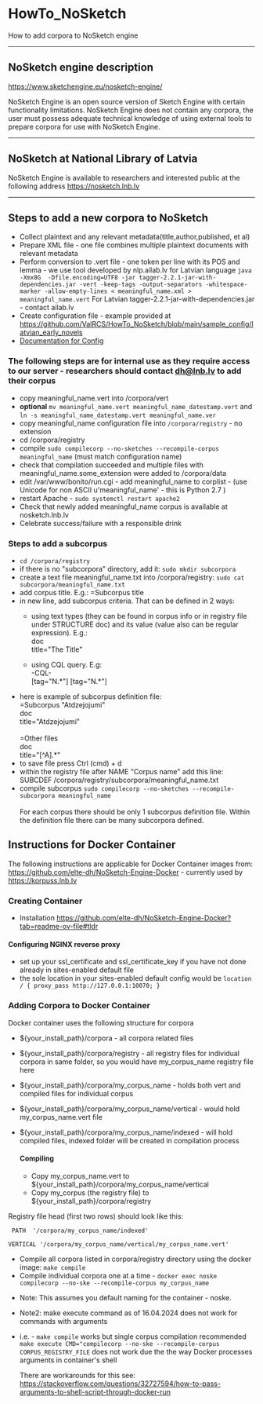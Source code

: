 # HowTo_NoSketch
How to add corpora to NoSketch engine

---
## NoSketch engine description

https://www.sketchengine.eu/nosketch-engine/

NoSketch Engine is an open source version of Sketch Engine with certain functionality limitations. NoSketch Engine does not contain any corpora, the user must possess adequate technical knowledge of using external tools to prepare corpora for use with NoSketch Engine.

---
## NoSketch at National Library of Latvia

NoSketch Engine is available to researchers and interested public at the following address
https://nosketch.lnb.lv

---
## Steps to add a new corpora to NoSketch

* Collect plaintext and any relevant metadata(title,author,published, et al)
* Prepare XML file - one file combines multiple plaintext documents with relevant metadata
* Perform conversion to .vert file - one token per line with its POS and lemma - we use tool developed by nlp.ailab.lv for Latvian language
```java -Xmx8G  -Dfile.encoding=UTF8 -jar tagger-2.2.1-jar-with-dependencies.jar -vert -keep-tags -output-separators -whitespace-marker -allow-empty-lines < meaningful_name.xml > meaningful_name.vert```
For Latvian tagger-2.2.1-jar-with-dependencies.jar - contact ailab.lv
* Create configuration file - example provided at https://github.com/ValRCS/HowTo_NoSketch/blob/main/sample_config/latvian_early_novels
* [Documentation for Config](https://www.sketchengine.eu/documentation/corpus-configuration-file-all-features/)


### The following steps are for internal use as they  require access to our server - researchers should contact dh@lnb.lv to add their corpus

* copy meaningful_name.vert into /corpora/vert
* **optional** ```mv meaningful_name.vert meaningful_name_datestamp.vert``` and ```ln -s meaningful_name_datestamp.vert meaningful_name.ver```
* copy meaningful_name configuration file into ```/corpora/registry``` - no extension
* cd /corpora/registry 
* compile ```sudo compilecorp --no-sketches --recompile-corpus meaningful_name``` (must match configuration name)
* check that compilation succeeded and multiple files with meaningful_name.some_extension were added to /corpora/data
* edit /var/www/bonito/run.cgi - add meaningful_name to corplist - (use Unicode for non ASCII u'meaningful_name' - this is Python 2.7 )
* restart Apache - ```sudo systemctl restart apache2```
* Check that newly added meaningful_name corpus is available at nosketch.lnb.lv
* Celebrate success/failure with a responsible drink


### Steps to add a subcorpus

* ```cd /corpora/registry```
* if there is no "subcorpora" directory, add it: ```sudo mkdir subcorpora```
* create a text file meaningful_name.txt into /corpora/registry: ```sudo cat subcorpora/meaningful_name.txt```
* add corpus title. E.g.: =Subcorpus title
* in new line, add subcorpus criteria. That can be defined in 2 ways:
  * using text types (they can be found in corpus info or in registry file under STRUCTURE doc) and its value (value also can be regular expression). E.g.:  
doc  
title="The Title"  

  * using CQL query. E.g:  
-CQL-  
[tag="N.\*"] [tag="N.\*"]
* here is example of subcorpus definition file:  
=Subcorpus "Atdzejojumi"  
doc  
title="Atdzejojumi"  <br><br>
=Other files  
doc  
title="[^A].*"  
* to save file press Ctrl (cmd) + d
* within the registry file after NAME "Corpus name" add this line:  
SUBCDEF /corpora/registry/subcorpora/meaningful_name.txt
* compile subcorpus ```sudo compilecorp --no-sketches --recompile-subcorpora meaningful_name ```  <br><br>
For each corpus there should be only 1 subcorpus definition file. Within the definition file there can be many subcorpora defined.

## Instructions for Docker Container

The following instructions are applicable for Docker Container images from: https://github.com/elte-dh/NoSketch-Engine-Docker - currently used by https://korpuss.lnb.lv

### Creating Container

* Installation https://github.com/elte-dh/NoSketch-Engine-Docker?tab=readme-ov-file#tldr

#### Configuring NGINX reverse proxy 

* set up your ssl_certificate and ssl_certificate_key if you have not done already  in sites-enabled default file
* the sole location in your sites-enabled default config would be
  `
  location / {
		proxy_pass http://127.0.0.1:10070;
	}
`

### Adding Corpora to Docker Container

Docker container uses the following structure for corpora

* ${your_install_path}/corpora - all corpora related files
* ${your_install_path}/corpora/registry - all registry files for individual corpora in same folder, so you would have my_corpus_name registry file here
* ${your_install_path}/corpora/my_corpus_name - holds both vert and compiled files for individual corpus
* ${your_install_path}/corpora/my_corpus_name/vertical - would hold my_corpus_name.vert file
* ${your_install_path}/corpora/my_corpus_name/indexed - will hold compiled files, indexed folder will be created in compilation process

  #### Compiling

  * Copy my_corpus_name.vert to ${your_install_path}/corpora/my_corpus_name/vertical
  * Copy my_corpus (the registry file) to ${your_install_path}/corpora/registry

Registry file head (first two rows) should look like this:

`
PATH  '/corpora/my_corpus_name/indexed'`

`
VERTICAL '/corpora/my_corpus_name/vertical/my_corpus_name.vert'
`

  * Compile all corpora listed in corpora/registry directory using the docker image: `make compile`
  * Compile individual corpora one at a time - `docker exec noske compilecorp --no-ske --recompile-corpus my_corpus_name`
    
- Note: This assumes you default naming for the container - noske.
- Note2: make execute command as of 16.04.2024 does not work for commands with arguments
- 
    i.e. - `make compile` works but single corpus compilation recommended `make execute CMD="compilecorp --no-ske --recompile-corpus CORPUS_REGISTRY_FILE` does not work due the the way Docker processes arguments in container's shell

  There are workarounds for this see: https://stackoverflow.com/questions/32727594/how-to-pass-arguments-to-shell-script-through-docker-run

